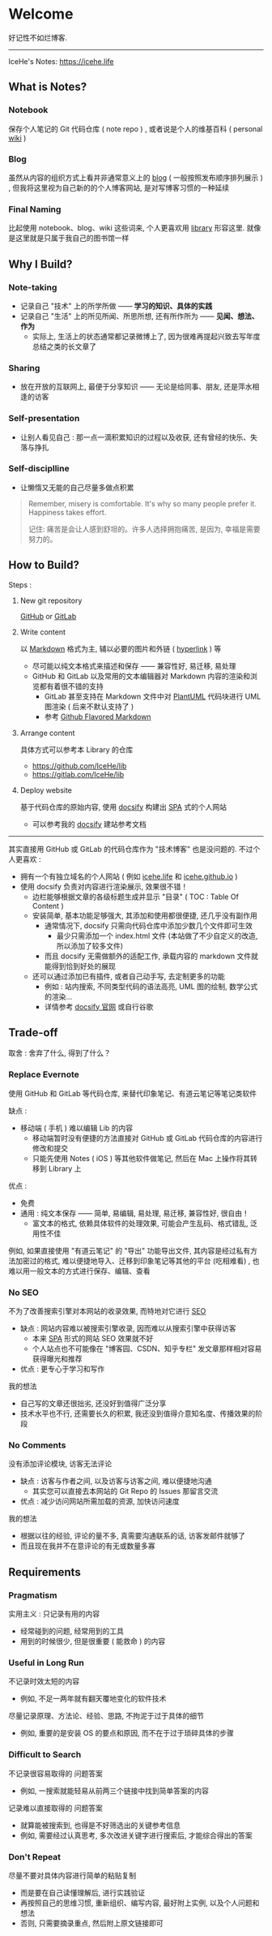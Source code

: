 # Welcome

好记性不如烂博客.

---

<!--

IceHe's Library: https://icehe.life

## What is Library?

-->

IceHe's Notes: https://icehe.life

## What is Notes?

### Notebook

保存个人笔记的 Git 代码仓库 ( note repo ) ,
或者说是个人的维基百科 ( personal [wiki](https://en.wikipedia.org/wiki/Wiki) )

### Blog

虽然从内容的组织方式上看并非通常意义上的 [blog](https://en.wikipedia.org/wiki/Blog) ( 一般按照发布顺序排列展示 ) ,
但我将这里视为自己新的的个人博客网站, 是对写博客习惯的一种延续

### Final Naming

比起使用 notebook、blog、wiki 这些词来,
个人更喜欢用 [library](https://en.wikipedia.org/wiki/Library) 形容这里.
就像是这里就是只属于我自己的图书馆一样

## Why I Build?

### Note-taking

-   记录自己 "技术" 上的所学所做 —— **学习的知识、具体的实践**
-   记录自己 "生活" 上的所见所闻、所思所想, 还有所作所为 —— **见闻、想法、作为**
    -   实际上, 生活上的状态通常都记录微博上了, 因为很难再提起兴致去写年度总结之类的长文章了

### Sharing

-   放在开放的互联网上, 最便于分享知识 —— 无论是给同事、朋友, 还是萍水相逢的访客

### Self-presentation

-   让别人看见自己 : 那一点一滴积累知识的过程以及收获, 还有曾经的快乐、失落与挣扎

### Self-disciplline

-   让懒惰又无能的自己尽量多做点积累

> Remember, misery is comfortable. It's why so many people prefer it. Happiness takes effort.
>
> 记住: 痛苦是会让人感到舒坦的。许多人选择拥抱痛苦, 是因为, 幸福是需要努力的。

## How to Build?

Steps :

1.  New git repository

    [GitHub](https://github.com) or [GitLab](https://gitlab.com)

2.  Write content

    以 [Markdown](https://en.wikipedia.org/wiki/Markdown) 格式为主, 辅以必要的图片和外链 ( [hyperlink](https://en.wikipedia.org/wiki/Hyperlink) ) 等

    -   尽可能以纯文本格式来描述和保存 —— 兼容性好, 易迁移, 易处理
    -   GitHub 和 GitLab 以及常用的文本编辑器对 Markdown 内容的渲染和浏览都有着很不错的支持
        -   GitLab 甚至支持在 Markdown 文件中对 [PlantUML](http://plantuml.com/) 代码块进行 UML 图渲染 ( 后来不默认支持了 )
        -   参考 [Github Flavored Markdown](https://github.github.com/gfm/)

3.  Arrange content

    具体方式可以参考本 Library 的仓库

    -   https://github.com/IceHe/lib
    -   https://gitlab.com/IceHe/lib

4.  Deploy website

    基于代码仓库的原始内容, 使用 [docsify](https://docsify.js.org/) 构建出 [SPA](https://en.wikipedia.org/wiki/Single-page_application) 式的个人网站

    -   可以参考我的 [docsify](/docsify/how-to-docsify.md) 建站参考文档

---

其实直接用 GitHub 或 GitLab 的代码仓库作为 "技术博客" 也是没问题的. 不过个人更喜欢 :

-   拥有一个有独立域名的个人网站 ( 例如 [icehe.life](https://icehe.life) 和 [icehe.github.io](https://icehe.github.io) )
-   使用 docsify 负责对内容进行渲染展示, 效果很不错！
    -   边栏能够根据文章的各级标题生成并显示 "目录" ( TOC : Table Of Content )
    -   安装简单, 基本功能足够强大, 其添加和使用都很便捷, 还几乎没有副作用
        -   通常情况下, docsify 只需向代码仓库中添加少数几个文件即可生效
            -   最少只需添加一个 index.html 文件 (本站做了不少自定义的改造, 所以添加了较多文件)
        -   而且 docsify 无需做额外的适配工作, 承载内容的 markdown 文件就能得到恰到好处的展现
    -   还可以通过添加已有插件, 或者自己动手写, 去定制更多的功能
        -   例如 : 站内搜索, 不同类型代码的语法高亮, UML 图的绘制, 数学公式的渲染…
        -   详情参考 [docsify 官网](https://docsify.js.org/) 或自行谷歌

## Trade-off

取舍 : 舍弃了什么, 得到了什么？

### Replace Evernote

使用 GitHub 和 GitLab 等代码仓库, 来替代印象笔记、有道云笔记等笔记类软件

缺点 :

-   移动端 ( 手机 ) 难以编辑 Lib 的内容
    -   移动端暂时没有便捷的方法直接对 GitHub 或 GitLab 代码仓库的内容进行修改和提交
    -   只能先使用 Notes ( iOS ) 等其他软件做笔记, 然后在 Mac 上操作将其转移到 Library 上

优点 :

-   免费
-   通用 : 纯文本保存 —— 简单, 易编辑, 易处理, 易迁移, 兼容性好, 很自由！
    -   富文本的格式, 依赖具体软件的处理效果, 可能会产生乱码、格式错乱, 泛用性不佳

例如, 如果直接使用 "有道云笔记" 的 "导出" 功能导出文件, 其内容是经过私有方法加密过的格式,
难以便捷地导入、迁移到印象笔记等其他的平台 (吃相难看) , 也难以用一般文本的方式进行保存、编辑、查看

### No SEO

不为了改善搜索引擎对本网站的收录效果, 而特地对它进行 [SEO](https://en.wikipedia.org/wiki/Search_engine_optimization)

-   缺点 : 网站内容难以被搜索引擎收录, 因而难以从搜索引擎中获得访客
    -   本来 [SPA](https://en.wikipedia.org/wiki/Single-page_application) 形式的网站 SEO 效果就不好
    -   个人站点也不可能像在 "博客园、CSDN、知乎专栏" 发文章那样相对容易获得曝光和推荐
-   优点 : 更专心于学习和写作

我的想法

-   自己写的文章还很拙劣, 还没好到值得广泛分享
-   技术水平也不行, 还需要长久的积累, 我还没到值得介意知名度、传播效果的阶段

<!--

### No Site-Statistics & Analysis

没有接入任何网站统计与分析服务 (百度 & 谷歌等)

- 缺点 : 无法获取 UV / PV, 访客特点 (地域 / 频率)
- 优点 : 减少访问网站所需加载的资源, 加快访问速度
    - 特别是需要加载境外的网络资源时

这个是影响搜索引擎收录 (SEO) 的重要因素, 但正如上文所述, 个人暂时无意改变现状

-->

### No Comments

没有添加评论模块, 访客无法评论

-   缺点 : 访客与作者之间, 以及访客与访客之间, 难以便捷地沟通
    -   其实您可以直接去本网站的 Git Repo 的 Issues 那留言交流
-   优点 : 减少访问网站所需加载的资源, 加快访问速度

我的想法

-   根据以往的经验, 评论的量不多, 真需要沟通联系的话, 访客发邮件就够了
-   而且现在我并不在意评论的有无或数量多寡

## Requirements

### Pragmatism

实用主义 : 只记录有用的内容

-   经常碰到的问题, 经常用到的工具
-   用到的时候很少, 但是很重要 ( 能救命 ) 的内容

### Useful in Long Run

不记录时效太短的内容

-   例如, 不足一两年就有翻天覆地变化的软件技术

尽量记录原理、方法论、经验、思路, 不拘泥于过于具体的细节

-   例如, 重要的是安装 OS 的要点和原因, 而不在于过于琐碎具体的步骤

### Difficult to Search

不记录很容易取得的 问题答案

-   例如, 一搜索就能轻易从前两三个链接中找到简单答案的内容

记录难以直接取得的 问题答案

-   就算能被搜索到, 也得是不好筛选出的关键参考信息
-   例如, 需要经过认真思考, 多次改进关键字进行搜索后, 才能综合得出的答案

### Don't Repeat

尽量不要对具体内容进行简单的粘贴复制

-   而是要在自己读懂理解后, 进行实践验证
-   再按照自己的思维习惯, 重新组织、编写内容, 最好附上实例, 以及个人问题和想法
-   否则, 只需要摘录重点, 然后附上原文链接即可
